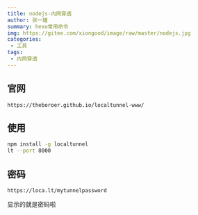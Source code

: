 ```yaml
---
title: nodejs-内网穿透
author: 张一雄
summary: hexo常用命令
img: https://gitee.com/xiongood/image/raw/master/nodejs.jpg
categories:
 - 工具
tags:
 - 内网穿透
---
```


## 官网

```http
https://theboroer.github.io/localtunnel-www/
```

## 使用

```sh
npm install -g localtunnel
lt --port 8000
```

## 密码

```http
https://loca.lt/mytunnelpassword
```

显示的就是密码啦
